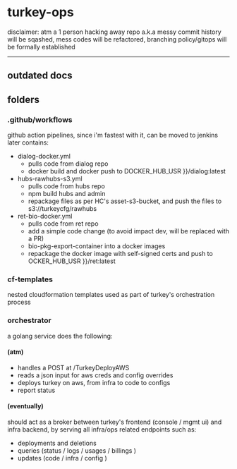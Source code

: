 # turkey-ops
disclaimer:
atm a 1 person hacking away repo a.k.a messy commit history will be sqashed, mess codes will be refactored, branching policy/gitops will be formally established

---
outdated docs
---

## folders
### .github/workflows
github action pipelines, since i'm fastest with it, can be moved to jenkins later
contains:
- dialog-docker.yml
  - pulls code from dialog repo
  - docker build and docker push to DOCKER_HUB_USR }}/dialog:latest
- hubs-rawhubs-s3.yml
  - pulls code from hubs repo
  - npm build hubs and admin
  - repackage files as per HC's asset-s3-bucket, and push the files to s3://turkeycfg/rawhubs
- ret-bio-docker.yml
  - pulls code from ret repo
  - add a simple code change (to avoid impact dev, will be replaced with a PR)
  - bio-pkg-export-container into a docker images
  - repackage the docker image with self-signed certs and push to OCKER_HUB_USR }}/ret:latest
### cf-templates
nested cloudformation templates used as part of turkey's orchestration process
### orchestrator
a golang service does the following:
#### (atm)
- handles a POST at /TurkeyDeployAWS
- reads a json input for aws creds and config overrides
- deploys turkey on aws, from infra to code to configs
- report status
#### (eventually)
should act as a broker between turkey's frontend (console / mgmt ui) and infra backend, by serving all infra/ops related endpoints such as:
- deployments and deletions
- queries (status / logs / usages / billings )
- updates (code / infra / config )


